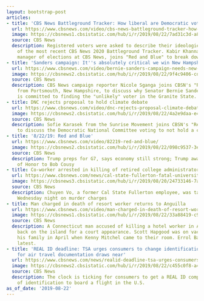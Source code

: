 ```yaml
---
layout: bootstrap-post
articles:
- title: 'CBS News Battleground Tracker: How liberal are Democratic voters?'
  url: https://www.cbsnews.com/video/cbs-news-battleground-tracker-how-liberal-are-democratic-voters/
  image: https://cbsnews1.cbsistatic.com/hub/i/r/2019/08/22/7ad31c3d-a8bd-4cec-b212-b191a21555b1/thumbnail/1200x630/3f4514e657e1ebc295e5f2e2981b0973/0822-cbsn-rnb-battlegroundtrackerdemvoters-1918243-640x360.jpg
  source: CBS News
  description: Registered voters were asked to describe their ideologies, as part
    of the most recent CBS News 2020 Battleground Tracker. Kabir Khanna, the senior
    manager of elections at CBS News, joins "Red and Blue" to break down the numbers.
- title: 'Sanders campaign: It''s absolutely critical we win New Hampshire'
  url: https://www.cbsnews.com/video/bernie-sanders-campaign-needs-new-hampshire-victory-analysis/
  image: https://cbsnews2.cbsistatic.com/hub/i/r/2019/08/22/9f4c9406-cde3-45b2-be3b-d9412530f26e/thumbnail/1200x630/3ec0442df68f85f1bd70838d881a8581/cbsn-fusion-bernie-sanders-campaign-manager-says-its-absolutely-critical-we-win-new-hampshire-thumbnail-1918256.jpg
  source: CBS News
  description: CBS News campaign reporter Nicole Sganga joins CBSN's "Red and Blue"
    from Portsmouth, New Hampshire, to discuss why Senator Bernie Sanders' campaign
    is committed to finding the "unlikely" voter in the Granite State.
- title: DNC rejects proposal to hold climate debate
  url: https://www.cbsnews.com/video/dnc-rejects-proposal-climate-debate/
  image: https://cbsnews2.cbsistatic.com/hub/i/r/2019/08/22/4a2e9daa-e40e-4ea0-bfec-73e37a440142/thumbnail/1200x630/9fae6c21ab302c2b288468e063ccd20e/cbsn-fusion-most-of-the-2020-democratic-presidential-field-in-san-francisco-for-the-dncs-summer-meeting-with-the-issue.jpg
  source: CBS News
  description: Sofie Karasek from the Sunrise Movement joins CBSN's "Red and Blue"
    to discuss the Democratic National Committee voting to not hold a climate debate.
- title: '8/22/19: Red and Blue'
  url: https://www.cbsnews.com/video/82219-red-and-blue/
  image: https://cbsnews2.cbsistatic.com/hub/i/r/2019/08/22/098c9537-3eb3-4edc-9af9-81b7295f90be/thumbnail/1200x630/17a849f712621de92ae0e146dceaf2d1/rnb-full-1918229-640x360.jpg
  source: CBS News
  description: Trump preps for G7, says economy still strong; Trump awarding Medal
    of Honor to Bob Cousy
- title: Co-worker arrested in killing of retired college administrator
  url: https://www.cbsnews.com/news/cal-state-fullerton-fatal-university-stabbing-suspect-identified-today-2019-08-22/
  image: https://cbsnews3.cbsistatic.com/hub/i/r/2019/08/20/24733146-7ae5-4201-a074-f2760d2da188/thumbnail/1200x630/2bb8428adc68a81642ba2f47d4a8c6fa/ap-19231734438292.jpg
  source: CBS News
  description: Chuyen Vo, a former Cal State Fullerton employee, was taken into custody
    Wednesday night on murder charges
- title: Man charged in death of resort worker returns to Anguilla
  url: https://www.cbsnews.com/video/man-charged-in-death-of-resort-worker-returns-to-anguilla/
  image: https://cbsnews1.cbsistatic.com/hub/i/r/2019/08/22/33a88419-c96f-4cc6-a08c-7b47c9cb680a/thumbnail/1200x630/ff64b3e68a14835c2ea854b94446f1d2/0822-en-anguilla-barnett-web-1918224-640x360.jpg
  source: CBS News
  description: A Connecticut man accused of killing a hotel worker in Anguilla was
    back on the island for a court appearance. Scott Hapgood was on vacation with
    his family in April when Kenny Mitchel came to their room. Errol Barnett has the
    latest.
- title: 'REAL ID deadline: TSA urges consumers to change identification as deadline
    for air travel documentation draws near'
  url: https://www.cbsnews.com/news/realid-deadline-tsa-urges-consumers-to-change-identification-as-2020-deadline-draws-near/
  image: https://cbsnews2.cbsistatic.com/hub/i/r/2019/08/22/c455c0f8-a492-4586-a775-d218da3cac27/thumbnail/1200x630g6/831e5211bb24414948e8c847e397398b/real-id-license.jpg
  source: CBS News
  description: The clock is ticking for consumers to get a REAL ID compliant form
    of identification to board a flight in the U.S.
as_of_date: '2019-08-22'
---
```


